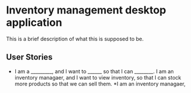# Inventory management desktop application


This is a brief description of what this is supposed to be.



## User Stories


* I am a _________, and I want to ______ so that I can ________.
I am an inventory managaer, and I want to view inventory, so that I can stock more products so that we can sell them.
*I am an inventory managaer, 
